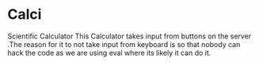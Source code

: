 # Calci
Scientific Calculator
This Calculator takes input from buttons on the server .The reason for it to not take input from keyboard is so that nobody can hack the code as we are using eval where its likely it can do it.
